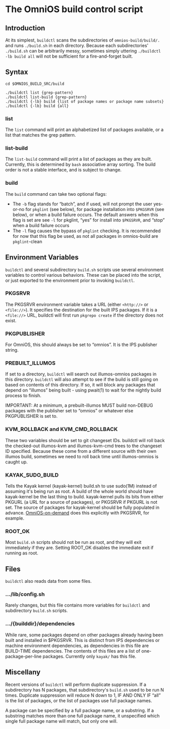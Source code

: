 The OmniOS build control script
==================================

Introduction
------------

At its simplest, `buildctl` scans the subdirectories of
`omnios-build/build/.` and runs `./build.sh` in each directory.
Because each subdirectories' `./build.sh` can be arbitrarily
messy, sometimes simply uttering `./buildctl -lb build all` will
not be sufficient for a fire-and-forget built.

Syntax
------

```
cd $OMNIOS_BUILD_SRC/build

./buildctl list {grep-pattern}
./buildctl list-build {grep-pattern}
./buildctl {-lb} build {list of package names or package name subsets}
./buildctl {-lb} build {all}
```  

### list

The `list` command will print an alphabetized list of packages available, or a
list that matches the grep pattern.

### list-build

The `list-build` command will print a list of packages as they are built. Currently,
this is determined by `bash` associative array sorting. The build order is not
a stable interface, and is subject to change.

### build

The `build` command can take two optional flags:

* The `-b` flag stands for “batch”, and if used, will not prompt the
  user yes-or-no for `pkglint` (see below), for package installation
  into `$PKGSRVR` (see below), or when a build failure occurs. The
  default answers when this flag is set are see `-l` for pkglint,
  “yes” for install into `$PKGSRVR`, and “stop” when a build failure
  occurs
* The `-l` flag causes the bypass of `pkglint` checking.  It is
  recommended for now that this flag be used, as not all packages
  in omnios-build are `pkglint`-clean

Environment Variables
---------------------

`buildctl` and several subdirectory `build.sh` scripts use several environment variables to
control various behaviors. These can be placed into the script, or just
exported to the environment prior to invoking `buildctl`.

### PKGSRVR

The PKGSRVR environment variable takes a URL (either `<http://>` or
`<file://>`). It specifies the destination for the built IPS packages. If
it is a `<file://>` URL, buildctl will first run `pkgrepo create` if the
directory does not exist.

### PKGPUBLISHER

For OmniOS, this should always be set to “omnios”. It is the IPS publisher string.

### PREBUILT\_ILLUMOS

If set to a directory, `buildctl` will search out illumos-omnios packages in this
directory. `buildctl` will also attempt to see if the build is still going on based
on contents of this directory. If so, it will block any packages that
depend on “illumos” being built - using pwait(1) to wait for the nightly
build process to finish.

IMPORTANT: At a minimum, a prebuilt-illumos MUST build non-DEBUG
packages with the publisher set to “omnios” or whatever else
PKGPUBLISHER is set to.

### KVM\_ROLLBACK and KVM\_CMD\_ROLLBACK

These two variables should be set to git changeset IDs. buildctl will
roll back the checked-out illumos-kvm and illumos-kvm-cmd trees to the
changeset ID specified. Because these come from a different source with
their own illumos build, sometimes we need to roll back time until
illumos-omnios is caught up.

### KAYAK\_SUDO\_BUILD

Tells the Kayak kernel (kayak-kernel) build.sh to use sudo(1M) instead
of assuming it's being run as root. A build of the whole world should
have kayak-kernel be the last thing to build. kayak-kernel pulls its
bits from either PKGURL (a URL for a source of packages), or PKGSRVR if
PKGURL is not set. The source of packages for kayak-kernel should be
fully populated in advance. [OmniOS-on-demand](OmniOS-on-demand.md)
does this explicitly with PKGSRVR, for example.

### ROOT\_OK

Most `build.sh` scripts should not be run as root, and they will exit immediately
if they are. Setting ROOT\_OK disables the immediate exit if running as
root.

Files
-----

`buildctl` also reads data from some files.

### .../lib/config.sh

Rarely changes, but this file contains more variables for `buildctl` and
subdirectory `build.sh` scripts.

### .../{builddir}/dependencies

While rare, some packages depend on other packages already having been
built and installed in $PKGSRVR. This is distinct from IPS dependencies
or machine environment dependencies, as dependencies in this file are
BUILD-TIME dependencies. The contents of this files are a list of
one-package-per-line packages. Currently only `kayak/` has this file.

Miscellany
----------

Recent versions of `buildctl` will perform duplicate suppression. If a subdirectory
has N packages, that subdirectory's `build.sh` used to be run N times. Duplicate
suppression will reduce N down to 1, IF AND ONLY IF “all” is the list of
packages, or the list of packages use full package names.

A package can be specified by a full package name, or a substring. If a
substring matches more than one full package name, it unspecified which
single full package name will match, but only one will.
